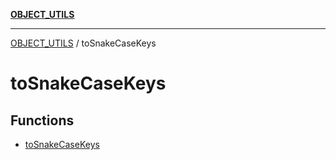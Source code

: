 [**OBJECT_UTILS**](../README.md)

***

[OBJECT_UTILS](../README.md) / toSnakeCaseKeys

# toSnakeCaseKeys

## Functions

- [toSnakeCaseKeys](functions/toSnakeCaseKeys.md)
